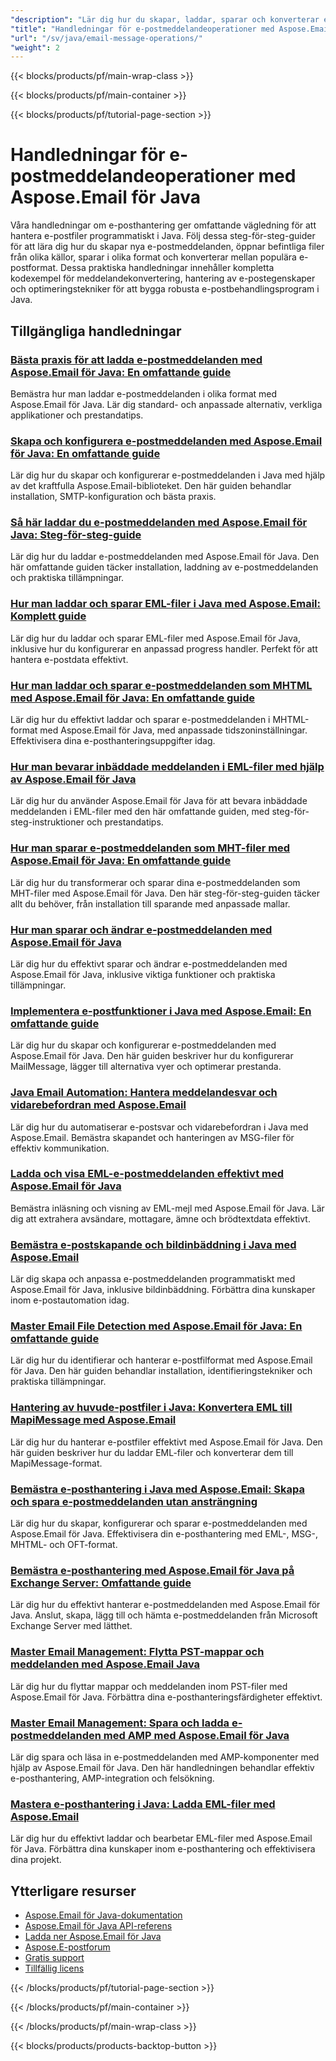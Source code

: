 ```yaml
---
"description": "Lär dig hur du skapar, laddar, sparar och konverterar e-postmeddelanden mellan format (EML, MSG, MHTML) med dessa Aspose.Email för Java-handledningar."
"title": "Handledningar för e-postmeddelandeoperationer med Aspose.Email för Java"
"url": "/sv/java/email-message-operations/"
"weight": 2
---
```


{{< blocks/products/pf/main-wrap-class >}}

{{< blocks/products/pf/main-container >}}

{{< blocks/products/pf/tutorial-page-section >}}
# Handledningar för e-postmeddelandeoperationer med Aspose.Email för Java

Våra handledningar om e-posthantering ger omfattande vägledning för att hantera e-postfiler programmatiskt i Java. Följ dessa steg-för-steg-guider för att lära dig hur du skapar nya e-postmeddelanden, öppnar befintliga filer från olika källor, sparar i olika format och konverterar mellan populära e-postformat. Dessa praktiska handledningar innehåller kompletta kodexempel för meddelandekonvertering, hantering av e-postegenskaper och optimeringstekniker för att bygga robusta e-postbehandlingsprogram i Java.

## Tillgängliga handledningar

### [Bästa praxis för att ladda e-postmeddelanden med Aspose.Email för Java: En omfattande guide](./aspose-email-java-load-emails/)
Bemästra hur man laddar e-postmeddelanden i olika format med Aspose.Email för Java. Lär dig standard- och anpassade alternativ, verkliga applikationer och prestandatips.

### [Skapa och konfigurera e-postmeddelanden med Aspose.Email för Java: En omfattande guide](./create-configure-mail-message-aspose-email-java/)
Lär dig hur du skapar och konfigurerar e-postmeddelanden i Java med hjälp av det kraftfulla Aspose.Email-biblioteket. Den här guiden behandlar installation, SMTP-konfiguration och bästa praxis.

### [Så här laddar du e-postmeddelanden med Aspose.Email för Java: Steg-för-steg-guide](./aspose-email-java-load-email-tutorial/)
Lär dig hur du laddar e-postmeddelanden med Aspose.Email för Java. Den här omfattande guiden täcker installation, laddning av e-postmeddelanden och praktiska tillämpningar.

### [Hur man laddar och sparar EML-filer i Java med Aspose.Email: Komplett guide](./load-save-eml-aspose-email-java/)
Lär dig hur du laddar och sparar EML-filer med Aspose.Email för Java, inklusive hur du konfigurerar en anpassad progress handler. Perfekt för att hantera e-postdata effektivt.

### [Hur man laddar och sparar e-postmeddelanden som MHTML med Aspose.Email för Java: En omfattande guide](./load-save-emails-mhtml-aspose-java/)
Lär dig hur du effektivt laddar och sparar e-postmeddelanden i MHTML-format med Aspose.Email för Java, med anpassade tidszoninställningar. Effektivisera dina e-posthanteringsuppgifter idag.

### [Hur man bevarar inbäddade meddelanden i EML-filer med hjälp av Aspose.Email för Java](./aspose-email-java-eml-embedded-messages-preservation/)
Lär dig hur du använder Aspose.Email för Java för att bevara inbäddade meddelanden i EML-filer med den här omfattande guiden, med steg-för-steg-instruktioner och prestandatips.

### [Hur man sparar e-postmeddelanden som MHT-filer med Aspose.Email för Java: En omfattande guide](./save-emails-as-mht-using-aspose-email-java/)
Lär dig hur du transformerar och sparar dina e-postmeddelanden som MHT-filer med Aspose.Email för Java. Den här steg-för-steg-guiden täcker allt du behöver, från installation till sparande med anpassade mallar.

### [Hur man sparar och ändrar e-postmeddelanden med Aspose.Email för Java](./save-modified-emails-aspose-java/)
Lär dig hur du effektivt sparar och ändrar e-postmeddelanden med Aspose.Email för Java, inklusive viktiga funktioner och praktiska tillämpningar.

### [Implementera e-postfunktioner i Java med Aspose.Email: En omfattande guide](./implement-email-features-java-aspose-email/)
Lär dig hur du skapar och konfigurerar e-postmeddelanden med Aspose.Email för Java. Den här guiden beskriver hur du konfigurerar MailMessage, lägger till alternativa vyer och optimerar prestanda.

### [Java Email Automation: Hantera meddelandesvar och vidarebefordran med Aspose.Email](./email-automation-java-aspose-email-replies-forwards/)
Lär dig hur du automatiserar e-postsvar och vidarebefordran i Java med Aspose.Email. Bemästra skapandet och hanteringen av MSG-filer för effektiv kommunikation.

### [Ladda och visa EML-e-postmeddelanden effektivt med Aspose.Email för Java](./load-display-eml-emails-aspose-java/)
Bemästra inläsning och visning av EML-mejl med Aspose.Email för Java. Lär dig att extrahera avsändare, mottagare, ämne och brödtextdata effektivt.

### [Bemästra e-postskapande och bildinbäddning i Java med Aspose.Email](./aspose-email-java-create-embed-images/)
Lär dig skapa och anpassa e-postmeddelanden programmatiskt med Aspose.Email för Java, inklusive bildinbäddning. Förbättra dina kunskaper inom e-postautomation idag.

### [Master Email File Detection med Aspose.Email för Java: En omfattande guide](./master-email-file-detection-aspose-java/)
Lär dig hur du identifierar och hanterar e-postfilformat med Aspose.Email för Java. Den här guiden behandlar installation, identifieringstekniker och praktiska tillämpningar.

### [Hantering av huvude-postfiler i Java: Konvertera EML till MapiMessage med Aspose.Email](./master-email-file-handling-java-aspose-email/)
Lär dig hur du hanterar e-postfiler effektivt med Aspose.Email för Java. Den här guiden beskriver hur du laddar EML-filer och konverterar dem till MapiMessage-format.

### [Bemästra e-posthantering i Java med Aspose.Email: Skapa och spara e-postmeddelanden utan ansträngning](./aspose-email-java-create-save-emails/)
Lär dig hur du skapar, konfigurerar och sparar e-postmeddelanden med Aspose.Email för Java. Effektivisera din e-posthantering med EML-, MSG-, MHTML- och OFT-format.

### [Bemästra e-posthantering med Aspose.Email för Java på Exchange Server: Omfattande guide](./master-email-management-aspose-email-java-exchange-server/)
Lär dig hur du effektivt hanterar e-postmeddelanden med Aspose.Email för Java. Anslut, skapa, lägg till och hämta e-postmeddelanden från Microsoft Exchange Server med lätthet.

### [Master Email Management: Flytta PST-mappar och meddelanden med Aspose.Email Java](./aspose-email-java-move-pst-messages-folders/)
Lär dig hur du flyttar mappar och meddelanden inom PST-filer med Aspose.Email för Java. Förbättra dina e-posthanteringsfärdigheter effektivt.

### [Master Email Management: Spara och ladda e-postmeddelanden med AMP med Aspose.Email för Java](./aspose-email-java-save-load-amp-emails/)
Lär dig spara och läsa in e-postmeddelanden med AMP-komponenter med hjälp av Aspose.Email för Java. Den här handledningen behandlar effektiv e-posthantering, AMP-integration och felsökning.

### [Mastera e-posthantering i Java: Ladda EML-filer med Aspose.Email](./master-email-processing-java-aspose-email/)
Lär dig hur du effektivt laddar och bearbetar EML-filer med Aspose.Email för Java. Förbättra dina kunskaper inom e-posthantering och effektivisera dina projekt.

## Ytterligare resurser

- [Aspose.Email för Java-dokumentation](https://docs.aspose.com/email/java/)
- [Aspose.Email för Java API-referens](https://reference.aspose.com/email/java/)
- [Ladda ner Aspose.Email för Java](https://releases.aspose.com/email/java/)
- [Aspose.E-postforum](https://forum.aspose.com/c/email)
- [Gratis support](https://forum.aspose.com/)
- [Tillfällig licens](https://purchase.aspose.com/temporary-license/)

{{< /blocks/products/pf/tutorial-page-section >}}

{{< /blocks/products/pf/main-container >}}

{{< /blocks/products/pf/main-wrap-class >}}

{{< blocks/products/products-backtop-button >}}